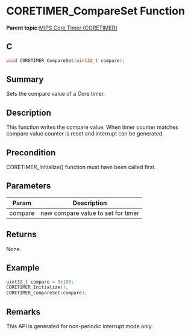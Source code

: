 # CORETIMER\_CompareSet Function

**Parent topic:**[MIPS Core Timer \(CORETIMER\)](GUID-0707DBF2-5D28-4D37-BAE7-EB194F1CB63C.md)

## C

```c
void CORETIMER_CompareSet(uint32_t compare);
```

## Summary

Sets the compare value of a Core timer.

## Description

This function writes the compare value. When timer counter matches compare value counter is reset and interrupt can be generated.

## Precondition

CORETIMER\_Initialize\(\) function must have been called first.

## Parameters

|Param|Description|
|-----|-----------|
|compare|new compare value to set for timer|

## Returns

None.

## Example

```c
uint32_t compare = 0x100;
CORETIMER_Initialize();
CORETIMER_CompareSet(compare);
```

## Remarks

This API is generated for non-periodic interrupt mode only.

